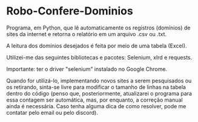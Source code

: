 # Robo-Confere-Dominios
Programa, em Python, que lê automaticamente os registros (domínios) de sites da internet e retorna o relatório em um arquivo .csv ou .txt.

A leitura dos domínios desejados é feita por meio de uma tabela (Excel).

Utilizei-me das seguintes bibliotecas e pacotes:
Selenium, xlrd e requests.

Importante: ter o driver "selenium" instalado no Google Chrome.

Quando for utilizá-lo, implementando novos sites a serem pesquisados ou os retirando, sinta-se livre para modificar o tamanho de linhas na tabela dentro do código (penso que, posteriormente, atualizarei o programa para essa contagem ser automática, mas, por enquanto, a correção manual ainda é necessária. Caso tenha alguma dica de como resolver, pode me contatar pelo email ou pelo discord).
